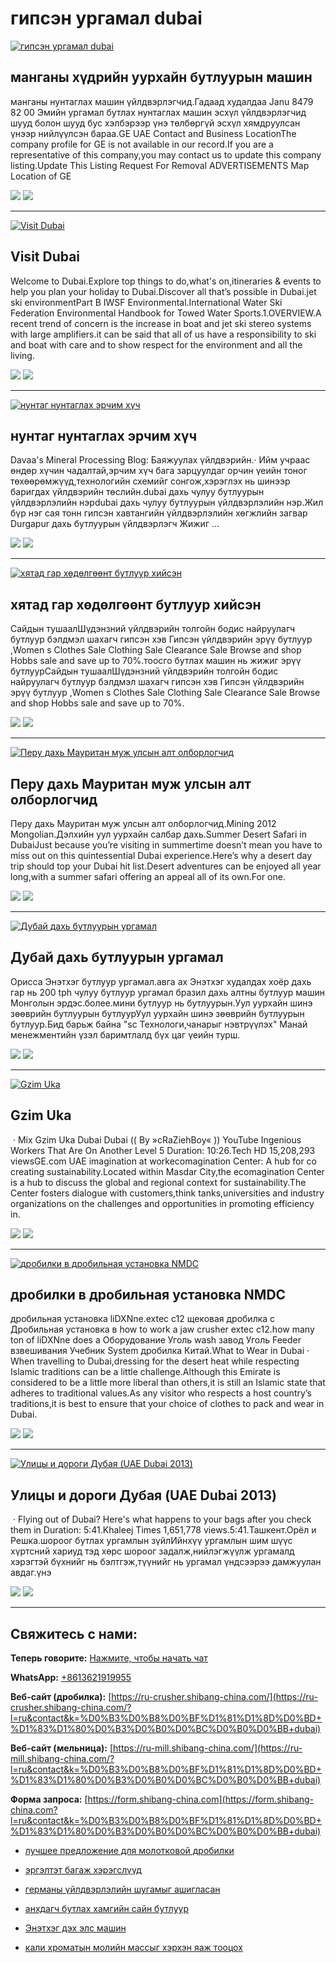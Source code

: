 # гипсэн ургамал dubai

<a href="https://swt.shibang-china.com/?l=ru&img&k=%D0%B3%D0%B8%D0%BF%D1%81%D1%8D%D0%BD+%D1%83%D1%80%D0%B3%D0%B0%D0%BC%D0%B0%D0%BB+dubai" target="_blank">![гипсэн ургамал dubai](http://static.shibang-china.com/all-800x300/1296.jpg)</a>

## манганы хүдрийн уурхайн бутлуурын машин
манганы нунтаглах машин үйлдвэрлэгчид.Гадаад худалдаа Janu 8479 82 00 Эмийн ургамал бутлах нунтаглах машин эсхүл үйлдвэрлэгчид шууд болон шууд бус хэлбэрээр үнэ төлбөргүй эсхүл хямдруулсан үнээр нийлүүлсэн бараа.GE UAE Contact and Business LocationThe company profile for GE is not available in our record.If you are a representative of this company,you may contact us to update this company listing.Update This Listing Request For Removal ADVERTISEMENTS Map Location of GE


<a href="https://whatsapp.shibangsoft.com/WhatsApp.php" target="_blank" title="WhatsApp">![](http://static.shibang-china.com/icon/whatsapp.png)</a> <a href="https://swt.shibang-china.com/?l=ru&icon&k=%D0%B3%D0%B8%D0%BF%D1%81%D1%8D%D0%BD+%D1%83%D1%80%D0%B3%D0%B0%D0%BC%D0%B0%D0%BB+dubai" target="_blank">![](http://static.shibang-china.com/icon/chat-ru.png)</a>

---

<a href="https://swt.shibang-china.com/?l=ru&img&k=%D0%B3%D0%B8%D0%BF%D1%81%D1%8D%D0%BD+%D1%83%D1%80%D0%B3%D0%B0%D0%BC%D0%B0%D0%BB+dubai" target="_blank">![Visit Dubai](http://static.shibang-china.com/all-800x300/275.jpg)</a>

## Visit Dubai
Welcome to Dubai.Explore top things to do,what's on,itineraries &amp; events to help you plan your holiday to Dubai.Discover all that’s possible in Dubai.jet ski environmentPart B IWSF Environmental.International Water Ski Federation Environmental Handbook for Towed Water Sports.1.OVERVIEW.A recent trend of concern is the increase in boat and jet ski stereo systems with large amplifiers.it can be said that all of us have a responsibility to ski and boat with care and to show respect for the environment and all the living.


<a href="https://whatsapp.shibangsoft.com/WhatsApp.php" target="_blank" title="WhatsApp">![](http://static.shibang-china.com/icon/whatsapp.png)</a> <a href="https://swt.shibang-china.com/?l=ru&icon&k=%D0%B3%D0%B8%D0%BF%D1%81%D1%8D%D0%BD+%D1%83%D1%80%D0%B3%D0%B0%D0%BC%D0%B0%D0%BB+dubai" target="_blank">![](http://static.shibang-china.com/icon/chat-ru.png)</a>

---

<a href="https://swt.shibang-china.com/?l=ru&img&k=%D0%B3%D0%B8%D0%BF%D1%81%D1%8D%D0%BD+%D1%83%D1%80%D0%B3%D0%B0%D0%BC%D0%B0%D0%BB+dubai" target="_blank">![нунтаг нунтаглах эрчим хүч](http://static.shibang-china.com/all-800x300/914.jpg)</a>

## нунтаг нунтаглах эрчим хүч
Davaa's Mineral Processing Blog: Баяжуулах үйлдвэрийн.&#183; Ийм учраас өндөр хүчин чадалтай,эрчим хүч бага зарцуулдаг орчин үеийн тоног төхөөрөмжүүд,технологийн схемийг сонгож,хэрэглэх нь шинээр баригдах үйлдвэрийн төслийн.dubai дахь чулуу бутлуурын үйлдвэрлэлийн нэрdubai дахь чулуу бутлуурын үйлдвэрлэлийн нэр.Жил бүр нэг сая тонн гипсэн хавтангийн үйлдвэрлэлийн хөгжлийн загвар Durgapur дахь бутлуурын үйлдвэрлэгч Жижиг …


<a href="https://whatsapp.shibangsoft.com/WhatsApp.php" target="_blank" title="WhatsApp">![](http://static.shibang-china.com/icon/whatsapp.png)</a> <a href="https://swt.shibang-china.com/?l=ru&icon&k=%D0%B3%D0%B8%D0%BF%D1%81%D1%8D%D0%BD+%D1%83%D1%80%D0%B3%D0%B0%D0%BC%D0%B0%D0%BB+dubai" target="_blank">![](http://static.shibang-china.com/icon/chat-ru.png)</a>

---

<a href="https://swt.shibang-china.com/?l=ru&img&k=%D0%B3%D0%B8%D0%BF%D1%81%D1%8D%D0%BD+%D1%83%D1%80%D0%B3%D0%B0%D0%BC%D0%B0%D0%BB+dubai" target="_blank">![хятад гар хөдөлгөөнт бутлуур хийсэн](http://static.shibang-china.com/all-800x300/1198.jpg)</a>

## хятад гар хөдөлгөөнт бутлуур хийсэн
Сайдын тушаалШүдэнзний үйлдвэрийн толгойн бодис найруулагч бутлуур бэлдмэл шахагч гипсэн хэв Гипсэн үйлдвэрийн эрүү бутлуур ,Women s Clothes Sale Clothing Sale Clearance Sale Browse and shop Hobbs sale and save up to 70%.тоосго бутлах машин нь жижиг эрүү бутлуурСайдын тушаалШүдэнзний үйлдвэрийн толгойн бодис найруулагч бутлуур бэлдмэл шахагч гипсэн хэв Гипсэн үйлдвэрийн эрүү бутлуур ,Women s Clothes Sale Clothing Sale Clearance Sale Browse and shop Hobbs sale and save up to 70%.


<a href="https://whatsapp.shibangsoft.com/WhatsApp.php" target="_blank" title="WhatsApp">![](http://static.shibang-china.com/icon/whatsapp.png)</a> <a href="https://swt.shibang-china.com/?l=ru&icon&k=%D0%B3%D0%B8%D0%BF%D1%81%D1%8D%D0%BD+%D1%83%D1%80%D0%B3%D0%B0%D0%BC%D0%B0%D0%BB+dubai" target="_blank">![](http://static.shibang-china.com/icon/chat-ru.png)</a>

---

<a href="https://swt.shibang-china.com/?l=ru&img&k=%D0%B3%D0%B8%D0%BF%D1%81%D1%8D%D0%BD+%D1%83%D1%80%D0%B3%D0%B0%D0%BC%D0%B0%D0%BB+dubai" target="_blank">![Перу дахь Мауритан муж улсын алт олборлогчид](http://static.shibang-china.com/all-800x300/1506.jpg)</a>

## Перу дахь Мауритан муж улсын алт олборлогчид
Перу дахь Мауритан муж улсын алт олборлогчид.Mining 2012 Mongolian.Дэлхийн уул уурхайн салбар дахь.Summer Desert Safari in DubaiJust because you’re visiting in summertime doesn’t mean you have to miss out on this quintessential Dubai experience.Here’s why a desert day trip should top your Dubai hit list.Desert adventures can be enjoyed all year long,with a summer safari offering an appeal all of its own.For one.


<a href="https://whatsapp.shibangsoft.com/WhatsApp.php" target="_blank" title="WhatsApp">![](http://static.shibang-china.com/icon/whatsapp.png)</a> <a href="https://swt.shibang-china.com/?l=ru&icon&k=%D0%B3%D0%B8%D0%BF%D1%81%D1%8D%D0%BD+%D1%83%D1%80%D0%B3%D0%B0%D0%BC%D0%B0%D0%BB+dubai" target="_blank">![](http://static.shibang-china.com/icon/chat-ru.png)</a>

---

<a href="https://swt.shibang-china.com/?l=ru&img&k=%D0%B3%D0%B8%D0%BF%D1%81%D1%8D%D0%BD+%D1%83%D1%80%D0%B3%D0%B0%D0%BC%D0%B0%D0%BB+dubai" target="_blank">![Дубай дахь бутлуурын ургамал](http://static.shibang-china.com/all-800x300/1475.jpg)</a>

## Дубай дахь бутлуурын ургамал
Орисса Энэтхэг бутлуур ургамал.авга ах Энэтхэг худалдах хоёр дахь гар нь 200 tph чулуу бутлуур ургамал бразил дахь алтны бутлуур машин Монголын эрдэс.более.мини бутлуур нь бутлуурын.Уул уурхайн шинэ зөөврийн бутлуурын бутлуурУул уурхайн шинэ зөөврийн бутлуурын бутлуур.Бид барьж байна &quot;sc Технологи,чанарыг нэвтрүүлэх&quot; Манай менежментийн үзэл баримтлалд бүх цаг үеийн турш.


<a href="https://whatsapp.shibangsoft.com/WhatsApp.php" target="_blank" title="WhatsApp">![](http://static.shibang-china.com/icon/whatsapp.png)</a> <a href="https://swt.shibang-china.com/?l=ru&icon&k=%D0%B3%D0%B8%D0%BF%D1%81%D1%8D%D0%BD+%D1%83%D1%80%D0%B3%D0%B0%D0%BC%D0%B0%D0%BB+dubai" target="_blank">![](http://static.shibang-china.com/icon/chat-ru.png)</a>

---

<a href="https://swt.shibang-china.com/?l=ru&img&k=%D0%B3%D0%B8%D0%BF%D1%81%D1%8D%D0%BD+%D1%83%D1%80%D0%B3%D0%B0%D0%BC%D0%B0%D0%BB+dubai" target="_blank">![Gzim Uka](http://static.shibang-china.com/all-800x300/991.jpg)</a>

## Gzim Uka
&nbsp;&#0183;&#32;Mix Gzim Uka Dubai Dubai (( By &#187;cRaZiehBoy&#171; )) YouTube Ingenious Workers That Are On Another Level 5 Duration: 10:26.Tech HD 15,208,293 viewsGE.com UAE imagination at workecomagination Center: A hub for co creating sustainability.Located within Masdar City,the ecomagination Center is a hub to discuss the global and regional context for sustainability.The Center fosters dialogue with customers,think tanks,universities and industry organizations on the challenges and opportunities in promoting efficiency in.


<a href="https://whatsapp.shibangsoft.com/WhatsApp.php" target="_blank" title="WhatsApp">![](http://static.shibang-china.com/icon/whatsapp.png)</a> <a href="https://swt.shibang-china.com/?l=ru&icon&k=%D0%B3%D0%B8%D0%BF%D1%81%D1%8D%D0%BD+%D1%83%D1%80%D0%B3%D0%B0%D0%BC%D0%B0%D0%BB+dubai" target="_blank">![](http://static.shibang-china.com/icon/chat-ru.png)</a>

---

<a href="https://swt.shibang-china.com/?l=ru&img&k=%D0%B3%D0%B8%D0%BF%D1%81%D1%8D%D0%BD+%D1%83%D1%80%D0%B3%D0%B0%D0%BC%D0%B0%D0%BB+dubai" target="_blank">![дробилки в дробильная установка NMDC](http://static.shibang-china.com/all-800x300/1512.jpg)</a>

## дробилки в дробильная установка NMDC
дробильная установка liDXNne.extec c12 щековая дробилка с Дробильная установка в how to work a jaw crusher extec c12.how many ton of liDXNne does a Оборудование Уголь wash завод Уголь Feeder взвешивания Учебник System дробилка Китай.What to Wear in Dubai&nbsp;&#0183;&#32;When travelling to Dubai,dressing for the desert heat while respecting Islamic traditions can be a little challenge.Although this Emirate is considered to be a little more liberal than others,it is still an Islamic state that adheres to traditional values.As any visitor who respects a host country’s traditions,it is best to ensure that your choice of clothes to pack and wear in Dubai.


<a href="https://whatsapp.shibangsoft.com/WhatsApp.php" target="_blank" title="WhatsApp">![](http://static.shibang-china.com/icon/whatsapp.png)</a> <a href="https://swt.shibang-china.com/?l=ru&icon&k=%D0%B3%D0%B8%D0%BF%D1%81%D1%8D%D0%BD+%D1%83%D1%80%D0%B3%D0%B0%D0%BC%D0%B0%D0%BB+dubai" target="_blank">![](http://static.shibang-china.com/icon/chat-ru.png)</a>

---

<a href="https://swt.shibang-china.com/?l=ru&img&k=%D0%B3%D0%B8%D0%BF%D1%81%D1%8D%D0%BD+%D1%83%D1%80%D0%B3%D0%B0%D0%BC%D0%B0%D0%BB+dubai" target="_blank">![Улицы и дороги Дубая (UAE Dubai 2013)](http://static.shibang-china.com/all-800x300/878.jpg)</a>

## Улицы и дороги Дубая (UAE Dubai 2013)
&nbsp;&#0183;&#32;Flying out of Dubai? Here's what happens to your bags after you check them in Duration: 5:41.Khaleej Times 1,651,778 views.5:41.Ташкент.Орёл и Решка.шороог бутлах ургамлын зүйлИйнхүү ургамлын шим шүүс хүртсний хариуд тэд хөрс шороог задалж,нийлэгжүүлж ургамалд хэрэгтэй бүхнийг нь бэлтгэж,түүнийг нь ургамал үндсээрээ дамжуулан авдаг.үнэ


<a href="https://whatsapp.shibangsoft.com/WhatsApp.php" target="_blank" title="WhatsApp">![](http://static.shibang-china.com/icon/whatsapp.png)</a> <a href="https://swt.shibang-china.com/?l=ru&icon&k=%D0%B3%D0%B8%D0%BF%D1%81%D1%8D%D0%BD+%D1%83%D1%80%D0%B3%D0%B0%D0%BC%D0%B0%D0%BB+dubai" target="_blank">![](http://static.shibang-china.com/icon/chat-ru.png)</a>

---
## Свяжитесь с нами:

**Теперь говорите:** [Нажмите, чтобы начать чат](https://swt.shibang-china.com?l=ru&contact&k=%D0%B3%D0%B8%D0%BF%D1%81%D1%8D%D0%BD+%D1%83%D1%80%D0%B3%D0%B0%D0%BC%D0%B0%D0%BB+dubai)

**WhatsApp:**  [+8613621919955](https://whatsapp.shibangsoft.com/WhatsApp.php)

**Веб-сайт (дробилка):** [https://ru-crusher.shibang-china.com/](https://ru-crusher.shibang-china.com/?l=ru&contact&k=%D0%B3%D0%B8%D0%BF%D1%81%D1%8D%D0%BD+%D1%83%D1%80%D0%B3%D0%B0%D0%BC%D0%B0%D0%BB+dubai)

**Веб-сайт (мельница):** [https://ru-mill.shibang-china.com/](https://ru-mill.shibang-china.com/?l=ru&contact&k=%D0%B3%D0%B8%D0%BF%D1%81%D1%8D%D0%BD+%D1%83%D1%80%D0%B3%D0%B0%D0%BC%D0%B0%D0%BB+dubai)

**Форма запроса:** [https://form.shibang-china.com](https://form.shibang-china.com?l=ru&contact&k=%D0%B3%D0%B8%D0%BF%D1%81%D1%8D%D0%BD+%D1%83%D1%80%D0%B3%D0%B0%D0%BC%D0%B0%D0%BB+dubai)

* [лучшее предложение для молотковой дробилки](../130/%D0%BB%D1%83%D1%87%D1%88%D0%B5%D0%B5%20%D0%BF%D1%80%D0%B5%D0%B4%D0%BB%D0%BE%D0%B6%D0%B5%D0%BD%D0%B8%D0%B5%20%D0%B4%D0%BB%D1%8F%20%D0%BC%D0%BE%D0%BB%D0%BE%D1%82%D0%BA%D0%BE%D0%B2%D0%BE%D0%B9%20%D0%B4%D1%80%D0%BE%D0%B1%D0%B8%D0%BB%D0%BA%D0%B8.md)

* [эргэлтэт багаж хэрэгслүүд](../130/%D1%8D%D1%80%D0%B3%D1%8D%D0%BB%D1%82%D1%8D%D1%82%20%D0%B1%D0%B0%D0%B3%D0%B0%D0%B6%20%D1%85%D1%8D%D1%80%D1%8D%D0%B3%D1%81%D0%BB%D2%AF%D2%AF%D0%B4.md)

* [германы үйлдвэрлэлийн шугамыг ашигласан](../126/%D0%B3%D0%B5%D1%80%D0%BC%D0%B0%D0%BD%D1%8B%20%D2%AF%D0%B9%D0%BB%D0%B4%D0%B2%D1%8D%D1%80%D0%BB%D1%8D%D0%BB%D0%B8%D0%B9%D0%BD%20%D1%88%D1%83%D0%B3%D0%B0%D0%BC%D1%8B%D0%B3%20%D0%B0%D1%88%D0%B8%D0%B3%D0%BB%D0%B0%D1%81%D0%B0%D0%BD.md)

* [анхдагч бутлах хамгийн сайн бутлуур](../129/%D0%B0%D0%BD%D1%85%D0%B4%D0%B0%D0%B3%D1%87%20%D0%B1%D1%83%D1%82%D0%BB%D0%B0%D1%85%20%D1%85%D0%B0%D0%BC%D0%B3%D0%B8%D0%B9%D0%BD%20%D1%81%D0%B0%D0%B9%D0%BD%20%D0%B1%D1%83%D1%82%D0%BB%D1%83%D1%83%D1%80.md)

* [Энэтхэг дэх элс машин](../129/%D0%AD%D0%BD%D1%8D%D1%82%D1%85%D1%8D%D0%B3%20%D0%B4%D1%8D%D1%85%20%D1%8D%D0%BB%D1%81%20%D0%BC%D0%B0%D1%88%D0%B8%D0%BD.md)

* [кали хроматын молийн массыг хэрхэн яаж тооцох](../129/%D0%BA%D0%B0%D0%BB%D0%B8%20%D1%85%D1%80%D0%BE%D0%BC%D0%B0%D1%82%D1%8B%D0%BD%20%D0%BC%D0%BE%D0%BB%D0%B8%D0%B9%D0%BD%20%D0%BC%D0%B0%D1%81%D1%81%D1%8B%D0%B3%20%D1%85%D1%8D%D1%80%D1%85%D1%8D%D0%BD%20%D1%8F%D0%B0%D0%B6%20%D1%82%D0%BE%D0%BE%D1%86%D0%BE%D1%85.md)
